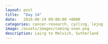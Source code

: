 ```yaml
---
layout: post
title:  "Day 14"
date:   2016-08-19 09:00:00 +0000
categories: cancer-research, cycling, lejog
image: /assets/images/coming-soon.png
description: Lairg to Melvich, Sutherland
---
```

